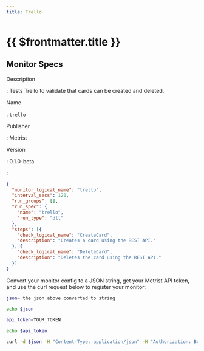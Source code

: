 ```yaml
---
title: Trello
---
```


# {{ $frontmatter.title }}

## Monitor Specs

Description

: Tests Trello to validate that cards can be created and deleted.

Name

: `trello`

Publisher

: Metrist

Version

: 0.1.0-beta

: &nbsp;


<!--@include: /parts/_1.md-->


<!--@include: /parts/_2.md-->


<!--@include: /parts/_3.md-->





<!--@include: /parts/_4.md-->


```json
{
  "monitor_logical_name": "trello",
  "interval_secs": 120,
  "run_groups": [],
  "run_spec": {
    "name": "trello",
    "run_type": "dll"
  },
  "steps": [{
    "check_logical_name": "CreateCard",
    "description": "Creates a card using the REST API."
  }, {
    "check_logical_name": "DeleteCard",
    "description": "Deletes the card using the REST API."
  }]
}
```




Convert your monitor config to a JSON string, get your Metrist API token, and use the curl request below to register your monitor:

```sh
json= the json above converted to string

echo $json

api_token=YOUR_TOKEN

echo $api_token

curl -d $json -H "Content-Type: application/json" -H "Authorization: Bearer $api_token" 'https://app.metrist.io/api/v0/monitor-config'

```

<!--@include: /parts/tips_api.md-->


<!--@include: /parts/_5.md-->


<!--@include: /parts/result.md-->